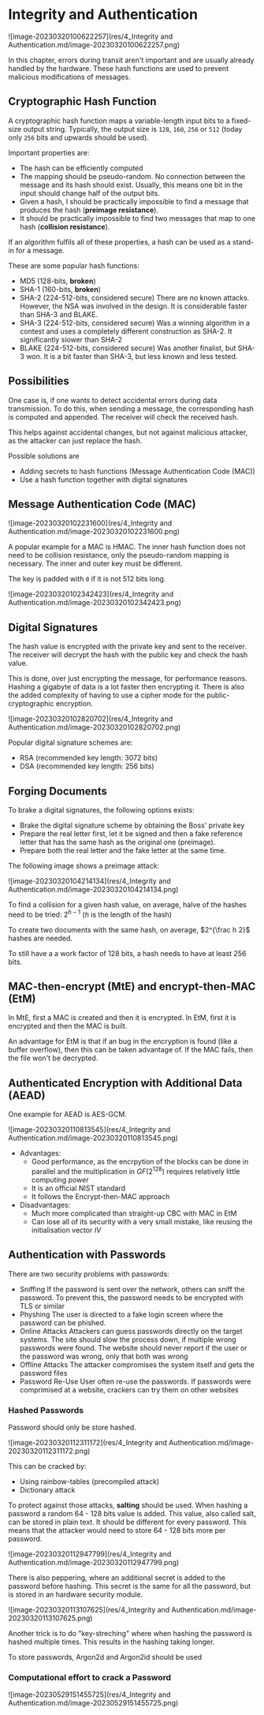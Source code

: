 # Integrity and Authentication
![image-20230320100622257](res/4_Integrity and Authentication.md/image-20230320100622257.png)

In this chapter, errors during transit aren't important and are usually already handled by the hardware. These hash functions are used to prevent malicious modifications of messages.

## Cryptographic Hash Function

A cryptographic hash function maps a variable-length input bits to a fixed-size output string. Typically, the output size is `128`, `160`, `256` or `512` (today only `256` bits and upwards should be used).

Important properties are:

* The hash can be efficiently computed
* The mapping should be pseudo-random. No connection between the message and its hash should exist. Usually, this means one bit in the input should change half of the output bits.
* Given a hash, I should be practically impossible to find a message that produces the hash (**preimage resistance**).
* It should be practically impossible to find two messages that map to one hash (**collision resistance**).

If an algorithm fulfils all of these properties, a hash can be used as a stand-in for a message.

These are some popular hash functions:

* MD5 (128-bits, **broken**)
* SHA-1 (160-bits, **broken**)
* SHA-2 (224-512-bits, considered secure)
  There are no known attacks. However, the NSA was involved in the design. It is considerable faster than SHA-3 and BLAKE.
* SHA-3 (224-512-bits, considered secure)
  Was a winning algorithm in a contest and uses a completely different construction as SHA-2. It significantly slower than SHA-2
* BLAKE (224-512-bits, considered secure)
  Was another finalist, but SHA-3 won. It is a bit faster than SHA-3, but less known and less tested.

## Possibilities

One case is, if one wants to detect accidental errors during data transmission. To do this, when sending a message, the corresponding hash is computed and appended. The receiver will check the received hash.

This helps against accidental changes, but not against malicious attacker, as the attacker can just replace the hash.

Possible solutions are

* Adding secrets to hash functions (Message Authentication Code (MAC))
* Use a hash function together with digital signatures

## Message Authentication Code (MAC)

![image-20230320102231600](res/4_Integrity and Authentication.md/image-20230320102231600.png)

A popular example for a MAC is HMAC. The inner hash function does not need to be collision resistance, only the pseudo-random mapping is necessary. The inner and outer key must be different.

The key is padded with `0` if it is not 512 bits long.

![image-20230320102342423](res/4_Integrity and Authentication.md/image-20230320102342423.png)

## Digital Signatures

The hash value is encrypted with the private key and sent to the receiver. The receiver will decrypt the hash with the public key and check the hash value.

This is done, over just encrypting the message, for performance reasons. Hashing a gigabyte of data is a lot faster then encrypting it. There is also the added complexity of having to use a cipher mode for the public-cryptographic encryption.

![image-20230320102820702](res/4_Integrity and Authentication.md/image-20230320102820702.png)

Popular digital signature schemes are:

* RSA (recommended key length: 3072 bits)
* DSA (recommended key length:  256 bits)

## Forging Documents

To brake a digital signatures, the following options exists:

* Brake the digital signature scheme by obtaining the Boss' private key
* Prepare the real letter first, let it be signed and then a fake reference letter that has the same hash as the original one (preimage).
* Prepare both the real letter and the fake letter at the same time. 

The following image shows a preimage attack:

![image-20230320104214134](res/4_Integrity and Authentication.md/image-20230320104214134.png)

To find a collision for a given hash value, on average, halve of the hashes need to be tried: $2^{h-1}$ ($h$ is the length of the hash)

To create two documents with the same hash, on average, $2^{\frac h 2}$ hashes are needed.

To still have a a work factor of 128 bits, a hash needs to have at least 256 bits.

## MAC-then-encrypt (MtE) and encrypt-then-MAC (EtM)

In MtE, first a MAC is created and then it is encrypted. In EtM, first it is encrypted and then the MAC is built.

An advantage for EtM is that if an bug in the encryption is found (like a buffer overflow), then this can be taken advantage of. If the MAC fails, then the file won't be decrypted. 

## Authenticated Encryption with Additional Data (AEAD)

One example for AEAD is AES-GCM.

![image-20230320110813545](res/4_Integrity and Authentication.md/image-20230320110813545.png)

* Advantages:
  * Good performance, as the encrpytion of the blocks can be done in parallel and the multiplication in $GF(2^{128})$ requires relatively little computing power
  * It is an official NIST standard
  * It follows the Encrypt-then-MAC approach
* Disadvantages:
  * Much more complicated than straight-up CBC with MAC in EtM
  * Can lose all of its security with a very small mistake, like reusing the initialisation vector $IV$

## Authentication with Passwords

There are two security problems with passwords:

* Sniffing
  If the password is sent over the network, others can sniff the password. To prevent this, the password needs to be encrypted with TLS or similar
* Physhing
  The user is directed to a fake login screen where the password can be phished.
* Online Attacks
  Attackers can guess passwords directly on the target systems. The site should slow the process down, if multiple wrong passwords were found. The website should never report if the user or the password was wrong, only that both was wrong
* Offline Attacks
  The attacker compromises the system itself and gets the password files
* Password Re-Use
  User often re-use the passwords. If passwords were comprimised at a website, crackers can try them on other websites

### Hashed Passwords

Password should only be store hashed. 

![image-20230320112311172](res/4_Integrity and Authentication.md/image-20230320112311172.png)

This can be cracked by:

* Using rainbow-tables (precompiled attack)
* Dictionary attack

To protect against those attacks, **salting** should be used. When hashing a password a random 64 - 128 bits value is added. This value, also called salt, can be stored in plain text. It should be different for every password. This means that the attacker would need to store 64 - 128 bits more per password.

![image-20230320112947799](res/4_Integrity and Authentication.md/image-20230320112947799.png)

There is also peppering, where an additional secret is added to the password before hashing. This secret is the same for all the password, but is stored in an hardware security module.

![image-20230320113107625](res/4_Integrity and Authentication.md/image-20230320113107625.png)

Another trick is to do "key-streching" where when hashing the password is hashed multiple times. This results in the hashing taking longer.

To store passwords, Argon2d and Argon2id should be used

### Computational effort to crack a Password

![image-20230529151455725](res/4_Integrity and Authentication.md/image-20230529151455725.png)
